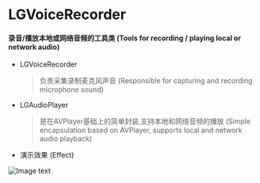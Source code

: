 # LGVoiceRecorder

#### 录音/播放本地或网络音频的工具类 (Tools for recording / playing local or network audio)

- LGVoiceRecorder 
  > 负责采集录制麦克风声音 (Responsible for capturing and recording microphone sound)


- LGAudioPlayer 
  > 是在AVPlayer基础上的简单封装,支持本地和网络音频的播放 (Simple encapsulation based on AVPlayer, supports local and network audio playback)

- 演示效果 (Effect)

![Image text](https://wx4.sinaimg.cn/mw690/8d56fbb6ly1fqwvdmm18dg20hs0qohdv.gif)
